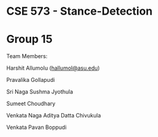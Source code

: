 # CSE 573 - Stance-Detection

# Group 15

Team Members: 

Harshit Allumolu (hallumol@asu.edu)

Pravalika Gollapudi

Sri Naga Sushma Jyothula

Sumeet Choudhary

Venkata Naga Aditya Datta Chivukula

Venkata Pavan Boppudi
